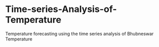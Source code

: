 # Time-series-Analysis-of-Temperature
Temperature forecasting using the time series analysis of Bhubneswar Temperature 
